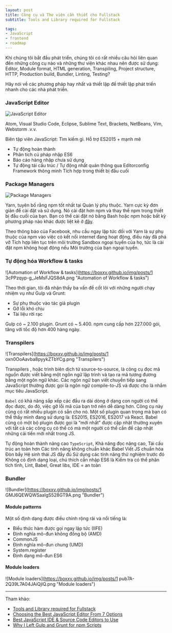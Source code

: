 ```yaml
---
layout: post
title: Công cụ và Thư viện cần thiết cho Fullstack
subtitle: Tools and Library required for Fullstack

tags:
- JavaScript
- frontend
- roadmap
---
```


Khi chúng tôi bắt đầu phát triển, chúng tôi có rất nhiều câu hỏi liên quan đến những công cụ nào và những thư viện khác nhau nên được sử dụng: Editor, Module format, HTML generation, Transpiling, Project structure, HTTP, Production build, Bundler, Linting, Testing?

Hãy nói về các phương pháp hay nhất và thiết lập để thiết lập phát triển nhanh cho các nhà phát triển.


### JavaScript Editor

![JavaScript Editor](https://boxxv.github.io/img/posts/large.jpg "JavaScript IDE")

Atom, Visual Studio Code, Eclipse, Sublime Text, Brackets, NetBeans, Vim, Webstorm .v.v.

Biên tập viên JavaScript: Tìm kiếm gì. Hỗ trợ ES2015 + mạnh mẽ
- Tự động hoàn thành
- Phân tích cú pháp nhập ES6
- Báo cáo hàng nhập chưa sử dụng
- Tự động tái cấu trúc / Tự động nhất quán thông qua Editorconfig Framework thông minh Tích hợp trong thiết bị đầu cuối


### Package Managers

![Package Managers](https://boxxv.github.io/img/posts/npmvsyarn.png "Package Managers")

Yarn, tuyên bố rằng npm tốt nhất tại Quản lý phụ thuộc. Yarn cực kỳ đơn giản để cài đặt và sử dụng. Nó cài đặt hơn npm và thay thế npm trong thiết bị đầu cuối của bạn. Bạn có thể cài đặt nó bằng Bash hoặc npm hoặc bất kỳ phương pháp nào khác được liệt kê ở [đây](https://classic.yarnpkg.com/en/docs/install#windows-stable).

Theo thông báo của Facebook, nhu cầu ngay lập tức đối với Yarn là sự phụ thuộc của npm vào việc có kết nối internet đang hoạt động, điều này đã phá vỡ Tích hợp liên tục trên môi trường Sandbox ngoại tuyến của họ, tức là cài đặt npm không hoạt động nếu Môi trường của bạn ngoại tuyến.


### Tự động hóa Workflow & tasks

![Automation of Workflow & tasks](https://boxxv.github.io/img/posts/1 3cPPzqyp-g_JeMsFJQS8dA.png "Automation of Workflow & tasks")

Theo thời gian, tôi đã nhận thấy ba vấn đề cốt lõi với những người chạy nhiệm vụ như Gulp và Grunt:
- Sự phụ thuộc vào tác giả plugin
- Gỡ lỗi khó chịu
- Tài liệu rời rạc

Gulp có ~ 2.100 plugin.
Grunt có ~ 5.400.
npm cung cấp hơn 227.000 gói, tăng với tốc độ hơn 400 hàng ngày.


### Transpilers

![Transpilers](https://boxxv.github.io/img/posts/1 oxn0OoAavba8pyykZTbYCg.png "Transpilers")

Transpilers , hoặc trình biên dịch từ source-to-source, là công cụ đọc mã nguồn được viết bằng một ngôn ngữ lập trình và tạo ra mã tương đương bằng một ngôn ngữ khác. Các ngôn ngữ bạn viết chuyển tiếp sang JavaScript thường được gọi là ngôn ngữ compile-to-JS và được cho là nhắm mục tiêu JavaScript.

`Babel` có khả năng sắp xếp các đầu ra dài dòng ở dạng con người có thể đọc được, do đó, việc gỡ lỗi mã của bạn trở nên dễ dàng hơn. Công cụ này cũng có rất nhiều plugin có sẵn cho nó. Một số plugin quan trọng mà bạn có thể thấy mình đang sử dụng là: ES2015, ES2016, ES2017 và React. Babel cũng có một bộ plugin được gọi là “mới nhất” được cập nhật thường xuyên với tất cả các công cụ có thể có mà một người có thể cần để cập nhật những cải tiến mới nhất trong JS.

Tự động hoàn thành nâng cao `TypeScript`, Khả năng đọc nâng cao, Tái cấu trúc an toàn hơn Các tính năng không chuẩn khác Babel Viết JS chuẩn hóa Đòn bẩy Hệ sinh thái JS đầy đủ Sử dụng các tính năng thử nghiệm trước đó Không có định dạng loại, chú thích cần nhập ES6 là Kiểm tra có thể phân tích tĩnh, Lint, Babel, Great libs, IDE = an toàn


### Bundler

![Bundler](https://boxxv.github.io/img/posts/1 GMJ6QEWQWSaaIgS528GT9A.png "Bundler")

#### Module patterns
Một số định dạng được điều chỉnh rộng rãi và nổi tiếng là:
- Biểu thức hàm được gọi ngay lập tức (IIFE)
- Định nghĩa mô-đun không đồng bộ (AMD)
- CommonJS
- Định nghĩa mô-đun chung (UMD)
- System.register
- Định dạng mô-đun ES6

#### Module loaders

![Module loaders](https://boxxv.github.io/img/posts/1 pub7A-2Q39L7A04JAiQjlQ.png "Module loaders")



-----
Tham khảo:
- [Tools and Library required for Fullstack](https://tkssharma.com/tools-and-library-for-js-development/)
- [Choosing the Best JavaScript Editor From 7 Options](https://www.testim.io/blog/best-javascript-editor-6-options/)
- [Best JavaScript IDE & Source Code Editors to Use](https://hackr.io/blog/best-javascript-ide-source-code-editors)
- [Why I Left Gulp and Grunt for npm Scripts](https://www.freecodecamp.org/news/why-i-left-gulp-and-grunt-for-npm-scripts-3d6853dd22b8/)

